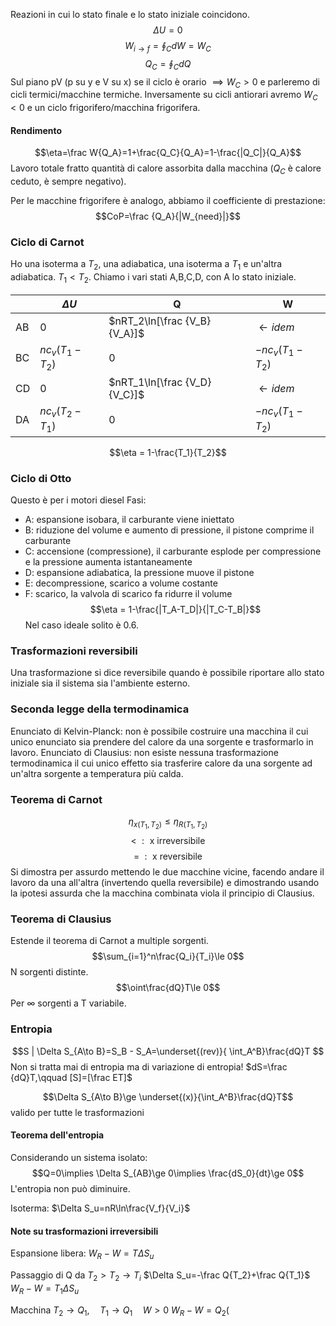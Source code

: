 Reazioni in cui lo stato finale e lo stato iniziale coincidono.
$$\Delta U=0$$
$$W_{i\to f}=\oint_C dW =W_C$$
$$Q_C=\oint_CdQ$$
Sul piano pV (p su y e V su x) se il ciclo è orario $\implies W_C>0$ e parleremo di cicli termici/macchine termiche. Inversamente su cicli antiorari avremo $W_C<0$ e un ciclo frigorifero/macchina frigorifera.

#### Rendimento
$$\eta=\frac W{Q_A}=1+\frac{Q_C}{Q_A}=1-\frac{|Q_C|}{Q_A}$$
Lavoro totale fratto quantità di calore assorbita dalla macchina ($Q_C$ è calore ceduto, è sempre negativo).

Per le macchine frigorifere è analogo, abbiamo il coefficiente di prestazione:
$$CoP=\frac {Q_A}{|W_{need}|}$$
### Ciclo di Carnot
Ho una isoterma a $T_2$, una adiabatica, una isoterma a $T_1$ e un'altra adiabatica. $T_1<T_2$.
Chiamo i vari stati A,B,C,D, con A lo stato iniziale.

|     | $\Delta U$      | Q                            | W                 |
| --- | --------------- | ---------------------------- | ----------------- |
| AB  | 0               | $nRT_2\ln[\frac {V_B}{V_A}]$ | $\leftarrow idem$ |
| BC  | $nc_v(T_1-T_2)$ | 0                            | $-nc_v(T_1-T_2)$  |
| CD  | 0               | $nRT_1\ln[\frac {V_D}{V_C}]$ | $\leftarrow idem$ |
| DA  | $nc_v(T_2-T_1)$ | 0                            | $-nc_v(T_1-T_2)$  |

$$\eta = 1-\frac{T_1}{T_2}$$
### Ciclo di Otto
Questo è per i motori diesel
Fasi:
- A: espansione isobara, il carburante viene iniettato
- B: riduzione del volume e aumento di pressione, il pistone comprime il carburante
- C: accensione (compressione), il carburante esplode per compressione e la pressione aumenta istantaneamente
- D: espansione adiabatica, la pressione muove il pistone
- E: decompressione, scarico a volume costante
- F: scarico, la valvola di scarico fa ridurre il volume
$$\eta = 1-\frac{|T_A-T_D|}{|T_C-T_B|}$$
Nel caso ideale solito è 0.6.

### Trasformazioni reversibili
Una trasformazione si dice reversibile quando è possibile riportare allo stato iniziale sia il sistema sia l'ambiente esterno.

### Seconda legge della termodinamica
Enunciato di Kelvin-Planck: non è possibile costruire una macchina il cui unico enunciato sia prendere del calore da una sorgente e trasformarlo in lavoro.
Enunciato di Clausius: non esiste nessuna trasformazione termodinamica il cui unico effetto sia trasferire calore da una sorgente ad un'altra sorgente a temperatura più calda.

### Teorema di Carnot
$$\eta_{x(T_1,T_2)}\le \eta_{R(T_1,T_2)}$$
$$<\;:\text{ x irreversibile}$$
$$=\;:\text{ x reversibile}$$
Si dimostra per assurdo mettendo le due macchine vicine, facendo andare il lavoro da una all'altra (invertendo quella reversibile) e dimostrando usando la ipotesi assurda che la macchina combinata viola il principio di Clausius.
### Teorema di Clausius
Estende il teorema di Carnot a multiple sorgenti.
$$\sum_{i=1}^n\frac{Q_i}{T_i}\le 0$$
N sorgenti distinte.
$$\oint\frac{dQ}T\le 0$$
Per $\infty$ sorgenti a T variabile.
### Entropia
$$S | \Delta S_{A\to B}=S_B - S_A=\underset{(rev)}{ \int_A^B}\frac{dQ}T $$
Non si tratta mai di entropia ma di variazione di entropia!
$dS=\frac {dQ}T,\qquad [S]=[\frac ET]$

$$\Delta S_{A\to B}\ge \underset{(x)}{\int_A^B}\frac{dQ}T$$
valido per tutte le trasformazioni

#### Teorema dell'entropia
Considerando un sistema isolato:
$$Q=0\implies \Delta S_{AB}\ge 0\implies \frac{dS_0}{dt}\ge 0$$
L'entropia non può diminuire.

Isoterma: $\Delta S_u=nR\ln\frac{V_f}{V_i}$
#### Note su trasformazioni irreversibili
Espansione libera: $W_R-W=T\Delta S_u$

Passaggio di Q da $T_2>T_2\to T_i$
$\Delta S_u=-\frac Q{T_2}+\frac Q{T_1}$
$W_R-W=T_1\Delta S_u$

Macchina $T_2\to Q_1,\quad T_1\to Q_1\quad W>0$
$W_R-W=Q_2($
